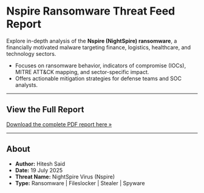 #  Nspire Ransomware Threat Feed Report

Explore in-depth analysis of the **Nspire (NightSpire) ransomware**, a financially motivated malware targeting finance, logistics, healthcare, and technology sectors.

- Focuses on ransomware behavior, indicators of compromise (IOCs), MITRE ATT&CK mapping, and sector-specific impact.
- Offers actionable mitigation strategies for defense teams and SOC analysts.

---

##  View the Full Report  
[Download the complete PDF report here »](https://github.com/HiteshSaid/Threat-Feed-Report-Nspire-Ransomware/blob/main/Threat-Feed-Report-Nspire%20-Hitesh%20Said.pdf)

---

##  About  
- **Author:** Hitesh Said  
- **Date:** 19 July 2025  
- **Threat Name:** NightSpire Virus (Nspire)  
- **Type:** Ransomware | Fileslocker | Stealer | Spyware
